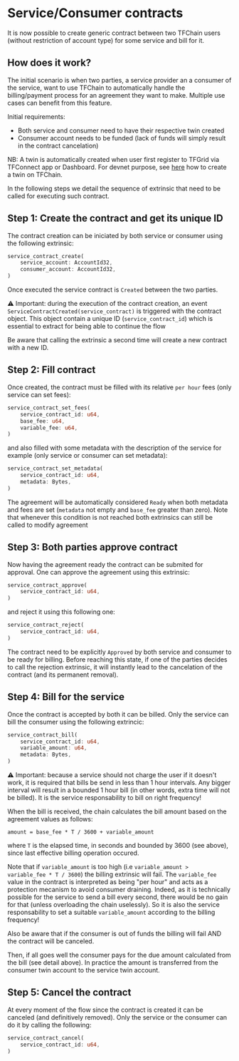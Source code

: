 # Service/Consumer contracts

It is now possible to create generic contract between two TFChain users (without restriction of account type) for some service and bill for it.


## How does it work?

The initial scenario is when two parties, a service provider an a consumer of the service, want to use TFChain to automatically handle the billing/payment process for an agreement they want to make.
Multiple use cases can benefit from this feature.

Initial requirements:
- Both service and consumer need to have their respective twin created
- Consumer account needs to be funded (lack of funds will simply result in the contract cancelation)

NB: A twin is automatically created when user first register to TFGrid via TFConnect app or Dashboard. For devnet purpose, see [here](/docs/create_farm.md#step-5-create-a-twin) how to create a twin on TFChain.

In the following steps we detail the sequence of extrinsic that need to be called for executing such contract.
 

## Step 1: Create the contract and get its unique ID

The contract creation can be iniciated by both service or consumer using the following extrinsic:

~~~rust
service_contract_create(
    service_account: AccountId32,
    consumer_account: AccountId32,
)
~~~

Once executed the service contract is `Created` between the two parties.

⚠️ Important: during the execution of the contract creation, an event `ServiceContractCreated(service_contract)` is triggered with the contract object.
This object contain a unique ID (`service_contract_id`) which is essential to extract for being able to continue the flow

Be aware that calling the extrinsic a second time will create a new contract with a new ID.


## Step 2: Fill contract

Once created, the contract must be filled with its relative `per hour` fees (only service can set fees):

~~~rust
service_contract_set_fees(
    service_contract_id: u64,
    base_fee: u64,
    variable_fee: u64,
)
~~~

and also filled with some metadata with the description of the service for example (only service or consumer can set metadata):

~~~rust
service_contract_set_metadata(
    service_contract_id: u64,
    metadata: Bytes,
)
~~~

The agreement will be automatically considered `Ready` when both metadata and fees are set (`metadata` not empty and `base_fee` greater than zero).
Note that whenever this condition is not reached both extrinsics can still be called to modify agreement


## Step 3: Both parties approve contract

Now having the agreement ready the contract can be submited for approval.
One can approve the agreement using this extrinsic:

~~~rust
service_contract_approve(
    service_contract_id: u64,
)
~~~

and reject it using this following one:

~~~rust
service_contract_reject(
    service_contract_id: u64,
)
~~~

The contract need to be explicitly `Approved` by both service and consumer to be ready for billing.
Before reaching this state, if one of the parties decides to call the rejection extrinsic, it will instantly lead to the cancelation of the contract (and its permanent removal).


## Step 4: Bill for the service

Once the contract is accepted by both it can be billed.
Only the service can bill the consumer using the following extrincic:

~~~rust
service_contract_bill(
    service_contract_id: u64,
    variable_amount: u64,
    metadata: Bytes,
)
~~~

⚠️ Important: because a service should not charge the user if it doesn't work, it is required that bills be send in less than 1 hour intervals.
Any bigger interval will result in a bounded 1 hour bill (in other words, extra time will not be billed).
It is the service responsability to bill on right frequency!

When the bill is received, the chain calculates the bill amount based on the agreement values as follows: 

~~~
amount = base_fee * T / 3600 + variable_amount 
~~~

where `T` is the elapsed time, in seconds and bounded by 3600 (see above), since last effective billing operation occured.

Note that if `variable_amount` is too high (i.e `variable_amount >  variable_fee * T / 3600`) the billing extrinsic will fail.
The `variable_fee` value in the contract is interpreted as being "per hour" and acts as a protection mecanism to avoid consumer draining.
Indeed, as it is technically possible for the service to send a bill every second, there would be no gain for that (unless overloading the chain uselessly).
So it is also the service responsability to set a suitable `variable_amount` according to the billing frequency!

Also be aware that if the consumer is out of funds the billing will fail AND the contract will be canceled.

Then, if all goes well the consumer pays for the due amount calculated from the bill (see detail above).
In practice the amount is transferred from the consumer twin account to the service twin account.


## Step 5: Cancel the contract

At every moment of the flow since the contract is created it can be canceled (and definitively removed).
Only the service or the consumer can do it by calling the following:

~~~rust
service_contract_cancel(
    service_contract_id: u64,
)
~~~
